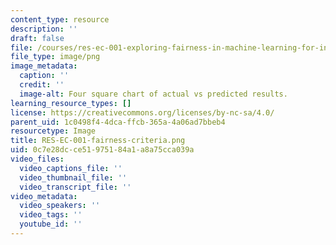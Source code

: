 ```yaml
---
content_type: resource
description: ''
draft: false
file: /courses/res-ec-001-exploring-fairness-in-machine-learning-for-international-development-spring-2020/0c7e28dcce51975184a1a8a75cca039a_RES-EC-001-fairness-criteria.png
file_type: image/png
image_metadata:
  caption: ''
  credit: ''
  image-alt: Four square chart of actual vs predicted results.
learning_resource_types: []
license: https://creativecommons.org/licenses/by-nc-sa/4.0/
parent_uid: 1c0498f4-4dca-ffcb-365a-4a06ad7bbeb4
resourcetype: Image
title: RES-EC-001-fairness-criteria.png
uid: 0c7e28dc-ce51-9751-84a1-a8a75cca039a
video_files:
  video_captions_file: ''
  video_thumbnail_file: ''
  video_transcript_file: ''
video_metadata:
  video_speakers: ''
  video_tags: ''
  youtube_id: ''
---
```


